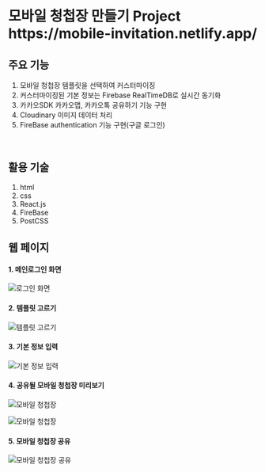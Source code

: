   <h1> 모바일 청첩장 만들기 Project </br> https://mobile-invitation.netlify.app/</h1>
  
## 주요 기능 
  1. 모바일 청첩장 템플릿을 선택하여 커스터마이징
  2. 커스터마이징된 기본 정보는 Firebase RealTimeDB로 실시간 동기화
  3. 카카오SDK 카카오맵, 카카오톡 공유하기 기능 구현
  4. Cloudinary 이미지 데이터 처리
  5. FireBase authentication 기능 구현(구글 로그인)

</br>
  
## 활용 기술
  1. html
  2. css
  3. React.js
  4. FireBase
  5. PostCSS

## 웹 페이지

#### 1. 메인로그인 화면

![로그인 화면](../public/images/main.png)

#### 2. 템플릿 고르기

![템플릿 고르기](../public/images/select.png)

#### 3. 기본 정보 입력

![기본 정보 입력](../public/images/input.png)

#### 4. 공유될 모바일 청첩장 미리보기

![모바일 청첩장](../public/images/sharemain.gif)

![모바일 청첩장](../public/images/photo.gif)

#### 5. 모바일 청첩장 공유

![모바일 청첩장 공유](../public/images/sharekakao.gif)
